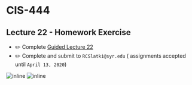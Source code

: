 # CIS-444
## Lecture 22 - Homework Exercise 

* ✏️ Complete [Guided Lecture 22](https://github.com/SyracuseUniversity-CIS444/CIS-444/blob/master/Lectures/L22-Table-Views/lecture.md)
* ✏️ Complete and submit to  `RCSlatki@syr.edu` ( assignments accepted until `April 13, 2020`)


![inline](resources/exercise22-1.png)
![inline](resources/exercise22-2.png)

